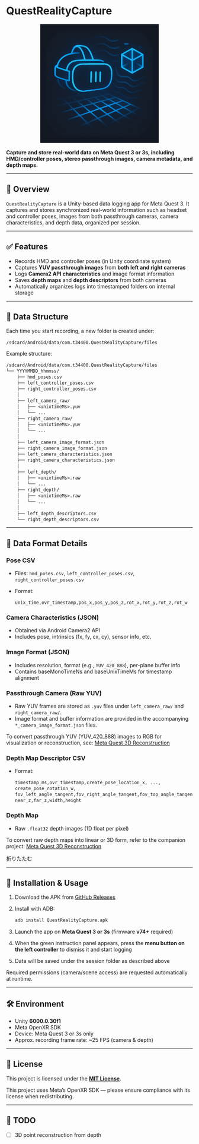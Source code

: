 # QuestRealityCapture

<p align="center">
  <img src="docs/overview.png" alt="QuestRealityCapture" width="320"/>
</p>

**Capture and store real-world data on Meta Quest 3 or 3s, including HMD/controller poses, stereo passthrough images, camera metadata, and depth maps.**

---

## 📖 Overview

`QuestRealityCapture` is a Unity-based data logging app for Meta Quest 3. It captures and stores synchronized real-world information such as headset and controller poses, images from both passthrough cameras, camera characteristics, and depth data, organized per session.

---

## ✅ Features

* Records HMD and controller poses (in Unity coordinate system)
* Captures **YUV passthrough images** from **both left and right cameras**
* Logs **Camera2 API characteristics** and image format information
* Saves **depth maps** and **depth descriptors** from both cameras
* Automatically organizes logs into timestamped folders on internal storage

---

## 🧾 Data Structure

Each time you start recording, a new folder is created under:

```
/sdcard/Android/data/com.t34400.QuestRealityCapture/files
```

Example structure:

```
/sdcard/Android/data/com.t34400.QuestRealityCapture/files
└── YYYYMMDD_hhmmss/
    ├── hmd_poses.csv
    ├── left_controller_poses.csv
    ├── right_controller_poses.csv
    │
    ├── left_camera_raw/
    │   ├── <unixtimeMs>.yuv
    │   └── ...
    ├── right_camera_raw/
    │   ├── <unixtimeMs>.yuv
    │   └── ...
    │
    ├── left_camera_image_format.json
    ├── right_camera_image_format.json
    ├── left_camera_characteristics.json
    ├── right_camera_characteristics.json
    │
    ├── left_depth/
    │   ├── <unixtimeMs>.raw
    │   └── ...
    ├── right_depth/
    │   ├── <unixtimeMs>.raw
    │   └── ...
    │
    ├── left_depth_descriptors.csv
    └── right_depth_descriptors.csv
```

---

## 📄 Data Format Details

### Pose CSV

* Files: `hmd_poses.csv`, `left_controller_poses.csv`, `right_controller_poses.csv`
* Format:

  ```
  unix_time,ovr_timestamp,pos_x,pos_y,pos_z,rot_x,rot_y,rot_z,rot_w
  ```

### Camera Characteristics (JSON)

* Obtained via Android Camera2 API
* Includes pose, intrinsics (fx, fy, cx, cy), sensor info, etc.

### Image Format (JSON)

* Includes resolution, format (e.g., `YUV_420_888`), per-plane buffer info
* Contains baseMonoTimeNs and baseUnixTimeMs for timestamp alignment

### Passthrough Camera (Raw YUV)
- Raw YUV frames are stored as `.yuv` files under `left_camera_raw/` and `right_camera_raw/`.
- Image format and buffer information are provided in the accompanying `*_camera_image_format.json` files.

To convert passthrough YUV (YUV_420_888) images to RGB for visualization or reconstruction, see: [Meta Quest 3D Reconstruction](https://github.com/t-34400/metaquest-3d-reconstrucion)

### Depth Map Descriptor CSV

* Format:

  ```
  timestamp_ms,ovr_timestamp,create_pose_location_x, ..., create_pose_rotation_w,
  fov_left_angle_tangent,fov_right_angle_tangent,fov_top_angle_tangent,fov_down_angle_tangent,
  near_z,far_z,width,height
  ```

### Depth Map

* Raw `.float32` depth images (1D float per pixel)

To convert raw depth maps into linear or 3D form, refer to the companion project: [Meta Quest 3D Reconstruction](https://github.com/t-34400/metaquest-3d-reconstrucion)

折りたたむ

---

## 🚀 Installation & Usage

1. Download the APK from [GitHub Releases](https://github.com/t-34400/QuestRealityCapture/releases)
2. Install with ADB:

   ```bash
   adb install QuestRealityCapture.apk
   ```
3. Launch the app on **Meta Quest 3 or 3s** (firmware **v74+** required)
4. When the green instruction panel appears, press the **menu button on the left controller** to dismiss it and start logging
5. Data will be saved under the session folder as described above

Required permissions (camera/scene access) are requested automatically at runtime.

---

## 🛠 Environment

* Unity **6000.0.30f1**
* Meta OpenXR SDK
* Device: Meta Quest 3 or 3s only
* Approx. recording frame rate: \~25 FPS (camera & depth)

---

## 📝 License

This project is licensed under the **[MIT License](LICENSE)**.

This project uses Meta’s OpenXR SDK — please ensure compliance with its license when redistributing.

---

## 📌 TODO

* [ ] 3D point reconstruction from depth
